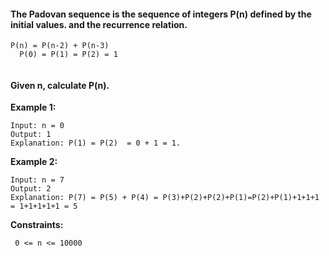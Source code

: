 

#### The Padovan sequence is the sequence of integers P(n) defined by the initial values. and the recurrence relation.
```
P(n) = P(n-2) + P(n-3)
  P(0) = P(1) = P(2) = 1 
  
```
#### Given n, calculate P(n).

**Example 1:**
```
Input: n = 0
Output: 1
Explanation: P(1) = P(2)  = 0 + 1 = 1.
```

**Example 2:**

```
Input: n = 7
Output: 2
Explanation: P(7) = P(5) + P(4) = P(3)+P(2)+P(2)+P(1)=P(2)+P(1)+1+1+1 = 1+1+1+1+1 = 5
```
**Constraints:**
```
 0 <= n <= 10000
 
 ```
